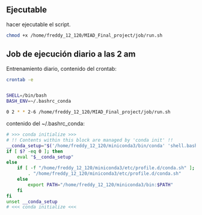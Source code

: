 
## Ejecutable

hacer ejecutable el script.
```bash
chmod +x /home/freddy_12_120/MIAD_Final_project/job/run.sh
```

## Job de ejecución diario a las 2 am
Entrenamiento diario, contenido del crontab:

```bash
crontab -e
```

```bash

SHELL=/bin/bash
BASH_ENV=~/.bashrc_conda

0 2 * * 2-6 /home/freddy_12_120/MIAD_Final_project/job/run.sh
```

contenido del ~/.bashrc_conda:

```bash
# >>> conda initialize >>>
# !! Contents within this block are managed by 'conda init' !!
__conda_setup="$('/home/freddy_12_120/miniconda3/bin/conda' 'shell.bash' 'hook' 2> /dev/null)"
if [ $? -eq 0 ]; then
    eval "$__conda_setup"
else
    if [ -f "/home/freddy_12_120/miniconda3/etc/profile.d/conda.sh" ]; then
        . "/home/freddy_12_120/miniconda3/etc/profile.d/conda.sh"
    else
        export PATH="/home/freddy_12_120/miniconda3/bin:$PATH"
    fi
fi
unset __conda_setup
# <<< conda initialize <<<
```